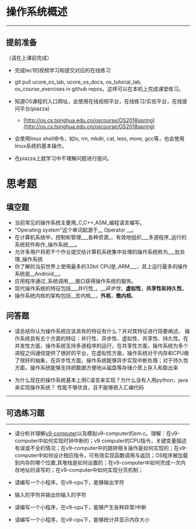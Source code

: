 # 操作系统概述

---

## **提前准备**

（请在上课前完成）

* 完成lec1的视频学习和提交对应的在线练习
* git pull ucore\_os\_lab, ucore\_os\_docs, os\_tutorial\_lab, os\_course\_exercises in github repos。这样可以在本机上完成课堂练习。
* 知道OS课程的入口网址，会使用在线视频平台，在线练习/实验平台，在线提问平台\(piazza\)
  * [http://os.cs.tsinghua.edu.cn/oscourse/OS2018spring](http://os.cs.tsinghua.edu.cn/oscourse/OS2018spring)


* 会使用linux shell命令，如ls, rm, mkdir, cat, less, more, gcc等，也会使用linux系统的基本操作。
* 在piazza上就学习中不理解问题进行提问。



# 思考题

## 填空题

* 当前常见的操作系统主要用_C,C++,ASM_编程语言编写。
* "Operating system"这个单词起源于__ Operator __。
* 在计算机系统中，控制和管理___各种资源_、有效地组织___多道程序_运行的系统软件称作_操作系统___。
* 允许多用户将若干个作业提交给计算机系统集中处理的操作系统称为___批处理_操作系统
* 你了解的当前世界上使用最多的32bit CPU是_ARM___，其上运行最多的操作系统是__Android__。
* 应用程序通过_系统调用___接口获得操作系统的服务。
* 现代操作系统的特征包括___并行性_，___异步性_，__虚拟性__，__共享性和持久性__。
* 操作系统内核的架构包括__宏内核__，__外核__，__微内核__。


## 问答题

- 请总结你认为操作系统应该具有的特征有什么？并对其特征进行简要阐述。
操作系统具有五个方面的特征：并行性、异步性、虚拟性、共享性、持久性。在并发性方面，操作系统支持多道程序的运行，在共享性方面，操作系统为多个进程之间通信提供了很好的平台，在虚拟性方面，操作系统对于内存和CPU做了很好的抽象，在异步性方面，操作系统能够异步实现中断处理；对于持久性方面，操作系统能够支持把数据方便地从磁盘等存储介质上存入和取出来

- 为什么现在的操作系统基本上用C语言来实现？为什么没有人用python，java来实现操作系统？
性能不够优良，且不能够嵌入汇编代码
---

## 可选练习题

---

- 请分析并理解[v9\-computer](https://github.com/chyyuu/os_tutorial_lab/blob/master/v9_computer/docs/v9_computer.md)以及模拟v9\-computer的em.c。理解：在v9\-computer中如何实现时钟中断的；v9 computer的CPU指令，关键变量描述有误或不全的情况；在v9\-computer中的跳转相关操作是如何实现的；在v9\-computer中如何设计相应指令，可有效实现函数调用与返回；OS程序被加载到内存的哪个位置,其堆栈是如何设置的；在v9\-computer中如何完成一次内存地址的读写的；在v9\-computer中如何实现分页机制；


- 请编写一个小程序，在v9-cpu下，能够输出字符


- 输入的字符并输出你输入的字符


- 请编写一个小程序，在v9-cpu下，能够产生各种异常/中断


- 请编写一个小程序，在v9-cpu下，能够统计并显示内存大小

